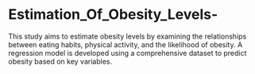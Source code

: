 # Estimation_Of_Obesity_Levels-
This study aims to estimate obesity levels by examining the relationships between eating habits, physical activity, and the likelihood of obesity. A regression model is developed using a comprehensive dataset to predict obesity based on key variables.
